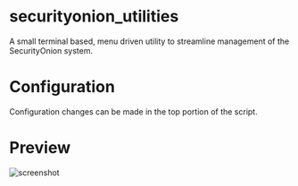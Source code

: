 # securityonion_utilities
A small terminal based, menu driven utility to streamline management of the SecurityOnion system.

# Configuration
Configuration changes can be made in the top portion of the script.

# Preview
![screenshot](https://i.imgur.com/bUxeE1s.png "screenshot")
